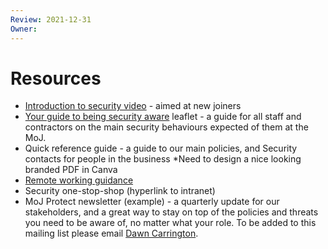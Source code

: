 ```yaml
---
Review: 2021-12-31
Owner:
---
```


# Resources

- [Introduction to security video](https://www.youtube.com/watch?v=qEaShCoMo_4) - aimed at new joiners
- [Your guide to being security aware](https://intranet.justice.gov.uk/documents/2020/04/your-guide-to-being-security-aware.pdf) leaflet - a guide for all staff and contractors on the main security behaviours expected of them at the MoJ.
- Quick reference guide - a guide to our main policies, and Security contacts for people in the business *Need to design a nice looking branded PDF in Canva
- [Remote working guidance](https://intranet.justice.gov.uk/guidance/security/emergencies/coronavirus-guidance/security/)
- Security one-stop-shop (hyperlink to intranet)
- MoJ Protect newsletter (example) - a quarterly update for our stakeholders, and a great way to stay on top of the policies and threats you need to be aware of, no matter what your role. To be added to this mailing list please email [Dawn Carrington](mailto:dawn.carrington@justice.gov.uk). 
